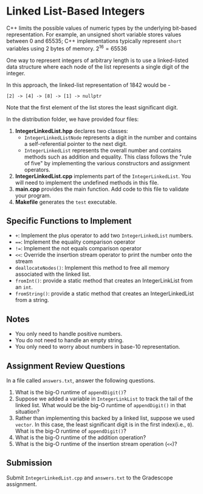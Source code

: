 # Linked List-Based Integers

C++ limits the possible values of numeric types by the underlying bit-based representation.
For example, an unsigned short variable stores values between 0 and 65535; C++ implementations
typically represent `short` variables using 2 bytes of memory.   $2^{16} = 65536$

One way to represent integers of arbitrary length is to use a linked-listed data 
structure where each node of the list represents a single digit of the integer.

In this approach, the linked-list representation of 1842 would be -

```
[2] -> [4] -> [8] -> [1] -> nullptr
```
Note that the first element of the list stores the least significant digit.

In the distribution folder, we have provided four files:
1. __IntegerLinkedList.hpp__ declares two classes: 
   - `IntegerLinkedListNode` represents a digit in the number and contains a 
     self-referential pointer to the next digit.
   - `IntegerLinkedList` represents the overall number and contains methods such 
      as addition and equality. This class follows the "rule of five" 
      by implementing the various constructors and assignment operators.
2. __IntegerLinkedList.cpp__ implements part of the `IntegerLinkedList`. You will
   need to implement the undefined methods in this file.
3. __main.cpp__ provides the main function. Add code to this file to validate your program.
4. __Makefile__ generates the `test` executable.

## Specific Functions to Implement

- `+`: Implement the plus operator to add two `IntegerLinkedList` numbers.
- `==`: Implement the equality comparison operator
- `!=`: Implement the not equals comparison operator
- `<<`: Override the insertion stream operator to print the number onto the stream
- `deallocateNodes()`: Implement this method to free all memory associated with the linked list.
- `fromInt()`: provide a static method that creates an IntegerLinkList from an `int`.
- `fromString()`: provide a static method that creates an IntegerLinkedList from a string. 

## Notes
- You only need to handle positive numbers.
- You do not need to handle an empty string.
- You only need to worry about numbers in base-10 representation.

## Assignment Review Questions
In a file called `answers.txt`, answer the following questions.

1. What is the big-O runtime of `appendDigit()`?
2. Suppose we added a variable in `IntegerLinkList` to track the tail of the linked list.
   What would be the big-O runtime of `appendDigit()` in that situation?
3. Rather than implementing this backed by a linked list, suppose we used `vector`.
   In this case, the least significant digit is in the first index(i.e., `0`).
   What is the big-O runtime of `appendDigit()`?
4. What is the big-O runtime of the addition operation?
5. What is the big-O runtime of the insertion stream operation (`<<`)?

## Submission
Submit `IntegerLinkedList.cpp` and `answers.txt` to the Gradescope assignment.
